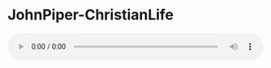 # JohnPiper-ChristianLife

<audio style="width: 100%;" preload="false" controls controlslist="nodownload"><source src="//file.simai.life/audio/mp3/old/12264.mp3" type="audio/mpeg">Your browser does not support the audio element.</audio>



